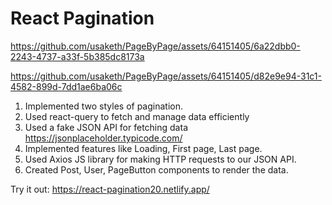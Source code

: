 # React Pagination

https://github.com/usaketh/PageByPage/assets/64151405/6a22dbb0-2243-4737-a33f-5b385dc8173a

https://github.com/usaketh/PageByPage/assets/64151405/d82e9e94-31c1-4582-899d-7dd1ae6ba06c

1. Implemented two styles of pagination.
2. Used react-query to fetch and manage data efficiently
3. Used a fake JSON API for fetching data https://jsonplaceholder.typicode.com/
4. Implemented features like Loading, First page, Last page.
5. Used Axios JS library for making HTTP requests to our JSON API.
6. Created Post, User, PageButton components to render the data.

Try it out: https://react-pagination20.netlify.app/


